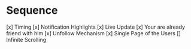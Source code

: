 # Sequence

[x] Timing
[x] Notification Highlights
[x] Live Update
[x] Your are already friend with him
[x] Unfollow Mechanism
[x] Single Page of the Users
[] Infinite Scrolling
